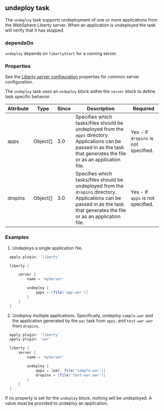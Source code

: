 ## undeploy task

The `undeploy` task supports undeployment of one or more applications from the WebSphere Liberty server. When an application is undeployed the task will verify that it has stopped.

### dependsOn
`undeploy` depends on `libertyStart` for a running server. 

### Properties

See the [Liberty server configuration](libertyExtensions.md#liberty-server-configuration) properties for common server configuration.

The `undeploy` task uses an `undeploy` block within the `server` block to define task specific behavior.

| Attribute | Type  | Since | Description | Required |
| --------- | ----- | ----- | ----------- | -------- |
| apps | Object[] | 3.0 | Specifies which tasks/files should be undeployed from the `apps` directory. Applications can be passed in as the task that generates the file or as an application file. | Yes - if `dropins` is not specified. |
| dropins | Object[] | 3.0 | Specifies which tasks/files should be undeployed from the `dropins` directory. Applications can be passed in as the task that generates the file or as an application file. | Yes - if `apps` is not specified. |

### Examples

1. Undeploys a single application file.
  ```groovy
    apply plugin: 'liberty'

    liberty {

        server {
            name = 'myServer'

            undeploy {
                apps = [file('app.war')]
            }
        }
    }
  ```

2. Undeploy multiple applications. Specifically, undeploy `sample.war` and the application generated by the `war` task from `apps`, and `test-war.war` from `dropins`.
  ```groovy
    apply plugin: 'liberty'
    apply plugin: 'war'

    liberty {
        server {
            name = 'myServer'

            undeploy {
                apps = [war, file('sample.war')]
                dropins = [file('test-war.war')]
            }
        }
    }
  ```

If no property is set for the `undeploy` block, nothing will be undeployed. A value must be provided to undeploy an application.
